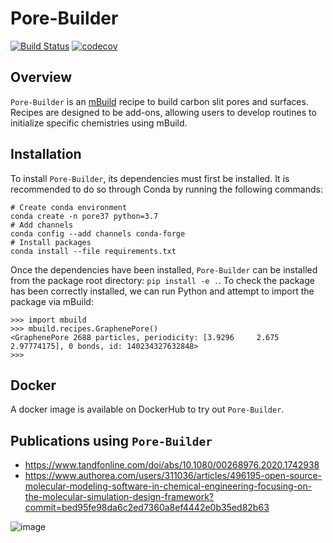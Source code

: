 # Pore-Builder 
[![Build Status](https://dev.azure.com/rayamatsumoto/porebuilder/_apis/build/status/rmatsum836.Pore-Builder?branchName=refs%2Fpull%2F30%2Fmerge)](https://dev.azure.com/rayamatsumoto/porebuilder/_build/latest?definitionId=5&branchName=refs%2Fpull%2F30%2Fmerge)
[![codecov](https://codecov.io/gh/rmatsum836/Pore-Builder/branch/master/graph/badge.svg)](https://codecov.io/gh/rmatsum836/Pore-Builder) <br>

## Overview

`Pore-Builder` is an [mBuild](http://mosdef-hub.github.io/mbuild/) recipe to build carbon slit pores and surfaces.
Recipes are designed to be add-ons, allowing users to develop routines to initialize specific chemistries using mBuild.

## Installation
To install `Pore-Builder`, its dependencies must first be installed.  It is recommended to do so through Conda by running the
following commands:
```
# Create conda environment
conda create -n pore37 python=3.7
# Add channels
conda config --add channels conda-forge
# Install packages
conda install --file requirements.txt
```
Once the dependencies have been installed, `Pore-Builder` can be installed from the package root directory: `pip install -e .`.
To check the package has been correctly installed, we can run Python and attempt to import the package via mBuild:
```
>>> import mbuild
>>> mbuild.recipes.GraphenePore()
<GraphenePore 2688 particles, periodicity: [3.9296     2.675      2.97774175], 0 bonds, id: 140234327632848>
>>> 
```

## Docker
A docker image is available on DockerHub to try out `Pore-Builder`.

## Publications using `Pore-Builder`
- https://www.tandfonline.com/doi/abs/10.1080/00268976.2020.1742938
- https://www.authorea.com/users/311036/articles/496195-open-source-molecular-modeling-software-in-chemical-engineering-focusing-on-the-molecular-simulation-design-framework?commit=bed95fe98da6c2ed7360a8ef4442e0b35ed82b63

![image](https://user-images.githubusercontent.com/25011342/68546370-838f9880-03a3-11ea-8db6-232c0d7a6dff.png)

